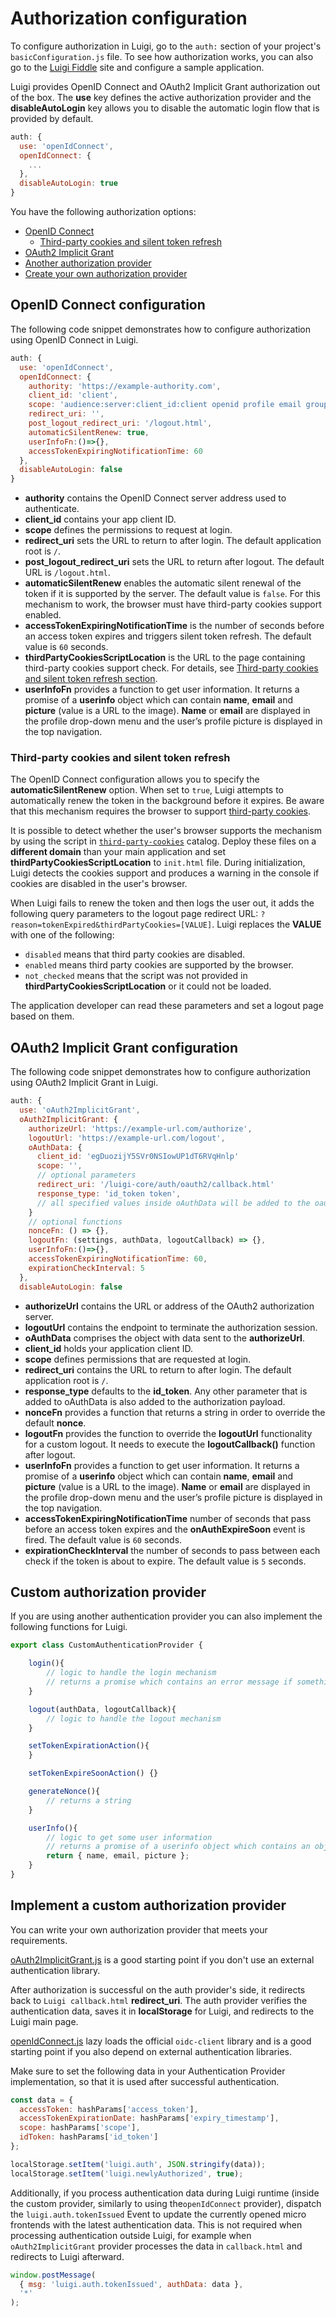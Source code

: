 # Authorization configuration

To configure authorization in Luigi, go to the `auth:` section of your project's `basicConfiguration.js` file. To see how authorization works, you can also go to the [Luigi Fiddle](https://fiddle.luigi-project.io) site and configure a sample application.

Luigi provides OpenID Connect and OAuth2 Implicit Grant authorization out of the box. The **use** key defines the active authorization provider and the **disableAutoLogin** key allows you to disable the automatic login flow that is provided by default. 

```javascript
auth: {
  use: 'openIdConnect',
  openIdConnect: {
    ...
  },
  disableAutoLogin: true
}
```

You have the following authorization options:
* [OpenID Connect](#openid-connect-configuration)
  * [Third-party cookies and silent token refresh](#third-party-cookies-and-silent-token-refresh)
* [OAuth2 Implicit Grant](#oauth2-implicit-grant-configuration)
* [Another authorization provider](#another-authorization-provider)
* [Create your own authorization provider](#implement-a-custom-authorization-provider)

## OpenID Connect configuration

The following code snippet demonstrates how to configure authorization using OpenID Connect in Luigi.

```javascript
auth: {
  use: 'openIdConnect',
  openIdConnect: {
    authority: 'https://example-authority.com',
    client_id: 'client',
    scope: 'audience:server:client_id:client openid profile email groups',
    redirect_uri: '',
    post_logout_redirect_uri: '/logout.html',
    automaticSilentRenew: true,
    userInfoFn:()=>{},
    accessTokenExpiringNotificationTime: 60
  },
  disableAutoLogin: false
}
```

- **authority** contains the OpenID Connect server address used to authenticate.
- **client_id** contains your app client ID.
- **scope** defines the permissions to request at login.
- **redirect_uri** sets the URL to return to after login. The default application root is `/`.
- **post_logout_redirect_uri** sets the URL to return after logout. The default URL is `/logout.html`.
- **automaticSilentRenew** enables the automatic silent renewal of the token if it is supported by the server. The default value is `false`. For this mechanism to work, the browser must have third-party cookies support enabled.
- **accessTokenExpiringNotificationTime** is the number of seconds before an access token expires and triggers silent token refresh. The default value is `60` seconds.
- **thirdPartyCookiesScriptLocation** is the URL to the page containing third-party cookies support check. For details, see [Third-party cookies and silent token refresh section](#Third-party-cookies-and-silent-token-refresh).
- **userInfoFn** provides a function to get user information. It returns a promise of a **userinfo** object which can contain **name**, **email** and **picture** (value is a URL to the image). **Name** or **email** are displayed in the profile drop-down menu and the user’s profile picture is displayed in the top navigation. 

### Third-party cookies and silent token refresh

The OpenID Connect configuration allows you to specify the **automaticSilentRenew** option. When set to `true`, Luigi attempts to automatically renew the token in the background before it expires. Be aware that this mechanism requires the browser to support [third-party cookies](https://developer.mozilla.org/en-US/docs/Web/HTTP/Cookies#Third-party_cookies).

It is possible to detect whether the user's browser supports the mechanism by using the script in [`third-party-cookies`](https://github.com/SAP/luigi/tree/master/core/third-party-cookies) catalog. Deploy these files on a **different domain** than your main application and set **thirdPartyCookiesScriptLocation** to `init.html` file. During initialization, Luigi detects the cookies support and produces a warning in the console if cookies are disabled in the user's browser.

When Luigi fails to renew the token and then logs the user out, it adds the following query parameters to the logout page redirect URL: `?reason=tokenExpired&thirdPartyCookies=[VALUE]`. Luigi replaces the **VALUE**  with one of the following:
- `disabled` means that third party cookies are disabled.
- `enabled` means third party cookies are supported by the browser.
- `not_checked` means that the script was not provided in **thirdPartyCookiesScriptLocation** or it could not be loaded.

The application developer can read these parameters and set a logout page based on them.

## OAuth2 Implicit Grant configuration

The following code snippet demonstrates how to configure authorization using OAuth2 Implicit Grant in Luigi.

```javascript
auth: {
  use: 'oAuth2ImplicitGrant',
  oAuth2ImplicitGrant: {
    authorizeUrl: 'https://example-url.com/authorize',
    logoutUrl: 'https://example-url.com/logout',
    oAuthData: {
      client_id: 'egDuozijY5SVr0NSIowUP1dT6RVqHnlp'
      scope: '',
      // optional parameters
      redirect_uri: '/luigi-core/auth/oauth2/callback.html'
      response_type: 'id_token token',
      // all specified values inside oAuthData will be added to the oauth call, i.e display="popup",
    }
    // optional functions
    nonceFn: () => {},
    logoutFn: (settings, authData, logoutCallback) => {},
    userInfoFn:()=>{},
    accessTokenExpiringNotificationTime: 60,
    expirationCheckInterval: 5
  },
  disableAutoLogin: false
```

- **authorizeUrl** contains the URL or address of the OAuth2 authorization server.
- **logoutUrl** contains the endpoint to terminate the authorization session.
- **oAuthData** comprises the object with data sent to the **authorizeUrl**.
- **client_id** holds your application client ID.
- **scope** defines permissions that are requested at login.
- **redirect_uri** contains the URL to return to after login. The default application root is `/`.
- **response_type** defaults to the **id_token**. Any other parameter that is added to oAuthData is also added to the authorization payload.
- **nonceFn** provides a function that returns a string in order to override the default **nonce**.
- **logoutFn** provides the function to override the **logoutUrl** functionality for a custom logout. It needs to execute the **logoutCallback()** function after logout.
- **userInfoFn** provides a function to get user information. It returns a promise of a **userinfo** object which can contain **name**, **email** and **picture** (value is a URL to the image). **Name** or **email** are displayed in the profile drop-down menu and the user’s profile picture is displayed in the top navigation.
- **accessTokenExpiringNotificationTime** number of seconds that pass before an access token expires and the **onAuthExpireSoon** event is fired. The default value is `60` seconds.
- **expirationCheckInterval** the number of seconds to pass between each check if the token is about to expire. The default value is `5` seconds.


## Custom authorization provider

If you are using another authentication provider you can also implement the following functions for Luigi.

```javascript
export class CustomAuthenticationProvider {

    login(){
        // logic to handle the login mechanism
        // returns a promise which contains an error message if something went wrong
    }

    logout(authData, logoutCallback){
        // logic to handle the logout mechanism
    }

    setTokenExpirationAction(){
    }

    setTokenExpireSoonAction() {}

    generateNonce(){
        // returns a string
    }

    userInfo(){
        // logic to get some user information
        // returns a promise of a userinfo object which contains an object with `name`, `email` and `picture` properties to display in the profile dropdown menu
        return { name, email, picture };
    }
}
```

## Implement a custom authorization provider

You can write your own authorization provider that meets your requirements.

[oAuth2ImplicitGrant.js](../core/src/providers/auth/oAuth2ImplicitGrant.js) is a good starting point if you don't use an external authentication library.

After authorization is successful on the auth provider's side, it redirects back to `Luigi callback.html` **redirect_uri**. The auth provider verifies the authentication data, saves it in  **localStorage** for Luigi, and redirects to the Luigi main page.

[openIdConnect.js](../core/src/providers/auth/openIdConnect.js) lazy loads the official `oidc-client` library and is a good starting point if you also depend on external authentication libraries.

Make sure to set the following data in your Authentication Provider implementation, so that it is used after successful authentication.

```javascript
const data = {
  accessToken: hashParams['access_token'],
  accessTokenExpirationDate: hashParams['expiry_timestamp'],
  scope: hashParams['scope'],
  idToken: hashParams['id_token']
};

localStorage.setItem('luigi.auth', JSON.stringify(data));
localStorage.setItem('luigi.newlyAuthorized', true);
```

Additionally, if you process authentication data during Luigi runtime (inside the custom provider, similarly to using the`openIdConnect` provider), dispatch the `luigi.auth.tokenIssued` Event to update the currently opened micro frontends with the latest authentication data. This is not required when processing authentication outside Luigi, for example when `oAuth2ImplicitGrant` provider processes the data in `callback.html` and redirects to Luigi afterward.

```javascript
window.postMessage(
  { msg: 'luigi.auth.tokenIssued', authData: data },
  '*'
);
```
